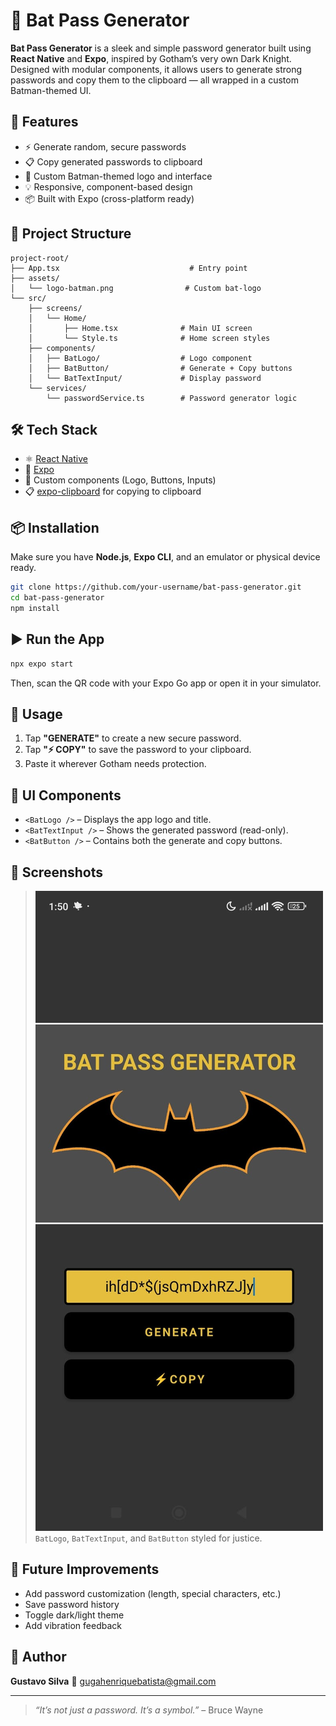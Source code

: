 # 🦇 Bat Pass Generator

**Bat Pass Generator** is a sleek and simple password generator built using **React Native** and **Expo**, inspired by Gotham’s very own Dark Knight. Designed with modular components, it allows users to generate strong passwords and copy them to the clipboard — all wrapped in a custom Batman-themed UI.

## 🚀 Features

* ⚡ Generate random, secure passwords
* 📋 Copy generated passwords to clipboard
* 🦇 Custom Batman-themed logo and interface
* 💡 Responsive, component-based design
* 📦 Built with Expo (cross-platform ready)

## 🧱 Project Structure

```
project-root/
├── App.tsx                             # Entry point
├── assets/
│   └── logo-batman.png                # Custom bat-logo
└── src/
    ├── screens/
    │   └── Home/
    │       ├── Home.tsx              # Main UI screen
    │       └── Style.ts              # Home screen styles
    ├── components/
    │   ├── BatLogo/                  # Logo component
    │   ├── BatButton/                # Generate + Copy buttons
    │   └── BatTextInput/             # Display password
    └── services/
        └── passwordService.ts        # Password generator logic
```

## 🛠️ Tech Stack

* ⚛️ [React Native](https://reactnative.dev/)
* 🚀 [Expo](https://expo.dev/)
* 💅 Custom components (Logo, Buttons, Inputs)
* 📋 [expo-clipboard](https://docs.expo.dev/versions/latest/sdk/clipboard/) for copying to clipboard

## 📦 Installation

Make sure you have **Node.js**, **Expo CLI**, and an emulator or physical device ready.

```bash
git clone https://github.com/your-username/bat-pass-generator.git
cd bat-pass-generator
npm install
```

## ▶️ Run the App

```bash
npx expo start
```

Then, scan the QR code with your Expo Go app or open it in your simulator.

## 📄 Usage

1. Tap **"GENERATE"** to create a new secure password.
2. Tap **"⚡ COPY"** to save the password to your clipboard.
3. Paste it wherever Gotham needs protection.

## 🎨 UI Components

* `<BatLogo />` – Displays the app logo and title.
* `<BatTextInput />` – Shows the generated password (read-only).
* `<BatButton />` – Contains both the generate and copy buttons.

## 📱 Screenshots

> ![App Screenshot](https://github.com/gustavoSilvaDev-exe/PROJECT-react-native-expo-app-password-sequencer/blob/main/assets/bat-pass-generator-screenshot.jpg?raw=true)
> `BatLogo`, `BatTextInput`, and `BatButton` styled for justice.

## 🧩 Future Improvements

* Add password customization (length, special characters, etc.)
* Save password history
* Toggle dark/light theme
* Add vibration feedback

## 👤 Author

**Gustavo Silva**
📧 [gugahenriquebatista@gmail.com](mailto:gugahenriquebatista@gmail.com)

---

> *“It’s not just a password. It’s a symbol.”* – Bruce Wayne
